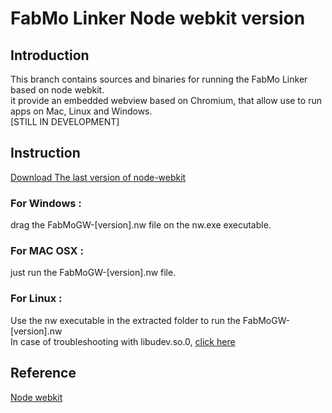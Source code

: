 FabMo Linker Node webkit version
===========

## Introduction
This branch contains sources and binaries for running the FabMo Linker based on node webkit.  
it provide an embedded webview based on Chromium, that allow use to run apps on Mac, Linux and Windows.  
[STILL IN DEVELOPMENT]

## Instruction
[Download The last version of node-webkit](http://dl.node-webkit.org) 

### For Windows :  

drag the FabMoGW-[version].nw file on the nw.exe executable.  

### For MAC OSX :  

just run the FabMoGW-[version].nw file.

### For Linux :  

Use the nw executable in the extracted folder to run the FabMoGW-[version].nw  
In case of troubleshooting with libudev.so.0, [click here](https://github.com/rogerwang/node-webkit/wiki/The-solution-of-lacking-libudev.so.0)


## Reference
[Node webkit](https://github.com/rogerwang/node-webkit)
